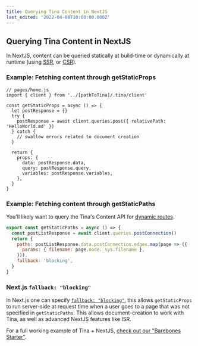 ```yaml
---
title: Querying Tina Content in NextJS
last_edited: '2022-04-08T10:00:00.000Z'
---
```


## Querying Tina Content in NextJS

In NextJS, content can be queried statically at build-time or dynamically at runtime (using [SSR](https://nextjs.org/docs/basic-features/data-fetching/get-server-side-props), or [CSR](https://nextjs.org/docs/basic-features/data-fetching/client-side)).

### Example: Fetching content through getStaticProps

```tsx
// pages/home.js
import { client } from '../[pathToTina]/.tina/client'

const getStaticProps = async () => {
  let postResponse = {}
  try {
    postResponse = await client.queries.post({ relativePath: 'HelloWorld.md' })
  } catch {
    // swallow errors related to document creation
  }

  return {
    props: {
      data: postResponse.data,
      query: postResponse.query,
      variables: postResponse.variables,
    },
  }
}
```

### Example: Fetching content through getStaticPaths

You'll likely want to query the Tina's Content API for [dynamic routes](https://nextjs.org/docs/basic-features/data-fetching/get-static-paths#getstaticpaths).

```js
export const getStaticPaths = async () => {
  const postListResponse = await client.queries.postConnection()
  return {
    paths: postListResponse.data.postConnection.edges.map(page => ({
      params: { filename: page.node._sys.filename },
    })),
    fallback: 'blocking',
  }
}
```

### Next.js `fallback: "blocking"`

In Next.js one can specify [`fallback: "blocking"`](https://nextjs.org/docs/api-reference/data-fetching/get-static-paths#fallback-blocking), this allows `getStaticProps` to run server-side at request time when a user goes to a page that was not specified in `getStaticPaths`. This allows document-creation to work with Tina, as well as advanced NextJS features like ISR.

For a full working example of Tina + NextJS, [check out our "Barebones Starter"](https://github.com/tinacms/tina-barebones-starter).
